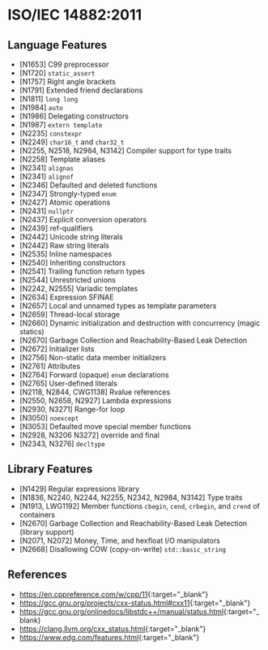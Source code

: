 # ISO/IEC 14882:2011

## Language Features

- [N1653] C99 preprocessor
- [N1720] `static_assert`
- [N1757] Right angle brackets
- [N1791] Extended friend declarations
- [N1811] `long long`
- [N1984] `auto`
- [N1986] Delegating constructors
- [N1987] `extern template`
- [N2235] `constexpr`
- [N2249] `char16_t` and `char32_t`
- [N2255, N2518, N2984, N3142] Compiler support for type traits
- [N2258] Template aliases
- [N2341] `alignas`
- [N2341] `alignof`
- [N2346] Defaulted and deleted functions
- [N2347] Strongly-typed `enum`
- [N2427] Atomic operations
- [N2431] `nullptr`
- [N2437] Explicit conversion operators
- [N2439] ref-qualifiers
- [N2442] Unicode string literals
- [N2442] Raw string literals
- [N2535] Inline namespaces
- [N2540] Inheriting constructors
- [N2541] Trailing function return types
- [N2544] Unrestricted unions
- [N2242, N2555] Variadic templates
- [N2634] Expression SFINAE
- [N2657] Local and unnamed types as template parameters
- [N2659] Thread-local storage
- [N2660] Dynamic initialization and destruction with concurrency (magic statics)
- [N2670] Garbage Collection and Reachability-Based Leak Detection
- [N2672] Initializer lists
- [N2756] Non-static data member initializers
- [N2761] Attributes
- [N2764] Forward (opaque) `enum` declarations
- [N2765] User-defined literals
- [N2118, N2844, CWG1138] Rvalue references
- [N2550, N2658, N2927] Lambda expressions
- [N2930, N3271] Range-for loop
- [N3050] `noexcept`
- [N3053] Defaulted move special member functions
- [N2928, N3206 N3272] override and final
- [N2343, N3276] `decltype`

## Library Features

- [N1429] Regular expressions library
- [N1836, N2240, N2244, N2255, N2342, N2984, N3142] Type traits
- [N1913, LWG1192] Member functions `cbegin`, `cend`, `crbegin`, and `crend` of containers
- [N2670] Garbage Collection and Reachability-Based Leak Detection (library support)
- [N2071, N2072] Money, Time, and hexfloat I/O manipulators
- [N2668] Disallowing COW (copy-on-write) `std::basic_string`

## References

- <https://en.cppreference.com/w/cpp/11>{:target="_blank"}
- <https://gcc.gnu.org/projects/cxx-status.html#cxx11>{:target="_blank"}
- <https://gcc.gnu.org/onlinedocs/libstdc++/manual/status.html>{:target="_blank}
- <https://clang.llvm.org/cxx_status.html>{:target="_blank"}
- <https://www.edg.com/features.html>{:target="_blank"}

<!---
GCC

- [N2118]	Rvalue references
  - [N2439]	Rvalue references for `*this`
- [N1610]	Initialization of class objects by rvalues
- [N2756]	Non-static data member initializers
- [N2242]	Variadic templates
  - [N2555]	Extending variadic template template parameters
- [N2672]	Initializer lists
- [N1720]	Static assertions
- [N1984]	auto-typed variables
  - [N1737]	Multi-declarator auto
  - [N2546]	Removal of auto as a storage-class specifier
  - [N2541]	New function declarator syntax
- [N2927]	New wording for C++0x lambdas
- [N2343]	Declared type of an expression
  - [N3276]	decltype and call expressions
- [N1757]	Right angle brackets
- [DR226]	Default template arguments for function templates
- [DR339]	Solving the SFINAE problem for expressions
- [N2258]	Template aliases
- [N1987]	Extern templates
- [N2431]	Null pointer constant
- [N2347]	Strongly-typed enums
  - [N2764] Forward declarations for enums
- [N2761]	Generalized attributes
- [N2235]	Generalized constant expressions
- [N2341]	Alignment support
- [N1986]	Delegating constructors
- [N2540]	Inheriting constructors
- [N2437]	Explicit conversion operators
- [N2249]	New character types
- [N2442]	Unicode string literals
- [N2442]	Raw string literals
- [N2170]	Universal character name literals
- [N2765]	User-defined literals
- [N2342]	Standard Layout Types
- [N2346]	Defaulted and deleted functions
- [N1791]	Extended friend declarations
- [N2253]	Extending sizeof
- [N2535]	Inline namespaces
- [N2544]	Unrestricted unions
- [N2657]	Local and unnamed types as template arguments
- [N2930]	Range-based for
- [N2928, N3206, N3272]	Explicit virtual overrides
- [N2670]	Minimal support for garbage collection and reachability-based leak detection
- [N3050]	Allowing move constructors to throw [noexcept]
- [N3053]	Defining move special member functions
- [N2239]	Sequence points
- [N2427]	Atomic operations
- [N2748]	Strong Compare and Exchange
- [N2752]	Bidirectional Fences
- [N2429]	Memory model
- [N2664]	Data-dependency ordering: atomics and memory model
- [N2179]	Propagating exceptions
- [N2440]	Abandoning a process and at_quick_exit
- [N2547]	Allow atomics use in signal handlers
- [N2659]	Thread-local storage
- [N2660]	Dynamic initialization and destruction with concurrency
- [N2340]	__func__ predefined identifier
- [N1653]	C99 preprocessor
- [N1811]	long long
- [N1988]	Extended integral types

Clang
N2118	Rvalue references
P1825R0 (DR)	
N2439	    Rvalue references for *this
N1610	Initialization of class objects by rvalues
N2756	Non-static data member initializers
N2242	Variadic templates
N2555	    Extending variadic template template parameters
N2672	Initializer lists
P1009R2 (DR)	
P1957R2 (DR)	
N1720	Static assertions
N1984	auto-typed variables
N1737	    Multi-declarator auto
N2546	    Removal of auto as a storage-class specifier
N2541	    New function declarator syntax
N2927	Lambda expressions
P0588R1 (DR)	
N2343	Declared type of an expression
N3276	    Incomplete return types
N1757	Right angle brackets
DR226	Default template arguments for function templates
DR339	Solving the SFINAE problem for expressions
N2258	Alias templates
N1987	Extern templates
N2431	Null pointer constant
N2347	Strongly-typed enums
N2764  DR1206	Forward declarations for enums
N2761	Standardized attribute syntax
N2235	Generalized constant expressions
P0859R0 (DR)	
N2341	Alignment support
N1627	Conditionally-support behavior
N1727	Changing undefined behavior into diagnosable errors
N1986	Delegating constructors
N2540	Inheriting constructors
P0136R1 (DR)	
N2437	Explicit conversion operators
N2249	New character types
N2442	Unicode string literals
N2442	Raw string literals
N2170	Universal character names in literals
N2765	User-defined literals
N2342	Standard Layout Types
N2346	Defaulted functions
P1286R2 (DR)	
N2346	Deleted functions
N1791	Extended friend declarations
N2253  DR850	Extending sizeof
N2535	Inline namespaces
N2544	Unrestricted unions
N2657	Local and unnamed types as template arguments
N2930	Range-based for
P0962R1 (DR)	
N2928  N3206  N3272	Explicit virtual overrides
N2670	Minimal support for garbage collection and reachability-based leak detection
N3050	Allowing move constructors to throw [noexcept]
N3053	Defining move special member functions
N2239	Sequence points
N2427	Atomic operations
N2748	Strong Compare and Exchange
N2752	Bidirectional Fences
N2429	Memory model
N2664	Data-dependency ordering: atomics and memory model
N2179	Propagating exceptions
N2547	Allow atomics use in signal handlers
N2659	Thread-local storage
N2660	Dynamic initialization and destruction with concurrency
N2340	__func__ predefined identifier
N1653	C99 preprocessor
N1811	long long
N1988	Extended integral types

EDG

- [N1988] Extended integral types
- [N2239] Sequence points
- [N2547] Atomics use in signal handlers
- [N2664] Data dependency ordering
- [N2670] Support for garbage collection
- [N2660] Dynamic initialization and destruction
- [N2752] Bidirectional fences
- [N2340] __func__
- [N2343] decltype
- [N1791] Extended friend
- [N1811] long long
- [N1653] C99 preprocessing vararg macros
- [N1653] C99 preprocessing empty macro arguments
- [N1653] C99 preprocessing concatenation of narrow/wide strings
- [N1757] >>
- [N1720] static_assert
- [N1987] extern template
- [N1984] auto
- [N2347] Strong enums
- [N2170] UCN changes
- [N1653] C99 preprocessing __STDC_HOSTED__
- [N1653] C99 preprocessing _Pragma in C++
- [N2118] Rvalue references
- [N2253] sizeof on nonstatic data members
- [N2346] Defaulted/deleted functions
- [N2546] Removal of auto as a storage-class specifier
- [N2550] Lambda expressions
- [N2658] Constness of lambda functions
- [N2258] Template aliases
- [N2431] nullptr
- [N2541] Trailing return types (with "auto")
- [N2656] Conversions to/from nullptr_t
- [N2657] Local/unnamed types as template parameters
- [N2634] SFINAE for expressions
- [N2761] Standard attributes
- [N2782] [[carries_dependency]] attribute
- [N2928] Attributes for checking hiding and overriding
- [N3065] Removal of export
- [N2242] Variadic templates
- [N2555] Extending variadic template template parameters
- [N2933] Parameter pack expansion in attributes
- [N2342] POD's Revisited; Resolving Core Issue 568
- [N2249] New char types
- [N2437] explicit conversion functions; boolean-conversion
- [N3282] Use of "this" in trailing-return-types
- [N2535] Namespace association ("inline namespace")
- [N2672] Initializer lists
- [N2778] Range-based for loops
- [N2930] Non-concept range-based for loops
- [N3052] Converting lambdas to function pointers
- [N3053] Implicit move constructors and assignment operators
- [N3050] "noexcept" specifier and operator
- [N3217] Brace-initializers as default arguments
- [N2764] Opaque enumeration definitions
- [N2544] Unrestricted unions
- [N3051] Deprecation of exception specifications
- [N2235] Generalized constant expressions
- [N2756] Non-static data member initializers
- [N3078] Constexpr functions with reference parameters
- [N3268] Declarations and braced-init-list returns in constexpr functions
- [N3277] Constexpr references
- [N1986] Delegating constructors
- [N2442] UTF-8 and raw string literals
- [N2439] Reference qualifier on member functions
- [N2984] Support for additional type traits
- [N3077] Alternative approach to raw string issues
- [N2341] Alignment (alignof/alignas)
- [N2765] User-defined literals
- [core issue 693] Deprecated conversion of string to pointer to non-const becomes error
- [N3055] Value categories
- [N3190] C-compatible alignment specifications
- [N3206] Context-sensitive keywords for overriding/hiding
- [N3272] Removal of hiding and "explicit" features in override control
- [N3276] Incomplete types in decltype function calls
- [N2540] Inheriting constructors
- [N2659] Thread-local storage
- [N3049] Additional decltype(...) uses
--->